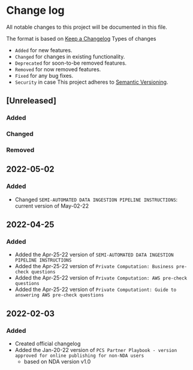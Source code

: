 # Change log
All notable changes to this project will be documented in this file.

The format is based on [Keep a Changelog](https://keepachangelog.com/en/1.0.0/)
Types of changes
  - `Added` for new features.
  - `Changed` for changes in existing functionality.
  - `Deprecated` for soon-to-be removed features.
  - `Removed` for now removed features.
  - `Fixed` for any bug fixes.
  - `Security` in case
This project adheres to [Semantic Versioning](https://semver.org/spec/v2.0.0.html).

## [Unreleased]
### Added

### Changed

### Removed


## 2022-05-02
### Added
  - Changed `SEMI-AUTOMATED DATA INGESTION PIPELINE INSTRUCTIONS`: current version of May-02-22

## 2022-04-25
### Added
  - Added the Apr-25-22 version of `SEMI-AUTOMATED DATA INGESTION PIPELINE INSTRUCTIONS`
  - Added the Apr-25-22 version of `Private Computation: Business pre-check questions`
  - Added the Apr-25-22 version of `Private Computation: AWS pre-check questions`
  - Added the Apr-25-22 version of `Private Computationt: Guide to answering AWS pre-check questions`

## 2022-02-03
### Added
  - Created official changelog
  - Added the Jan-20-22 version of `PCS Partner Playbook - version approved for online publishing for non-NDA users`
    * based on NDA version v1.0

